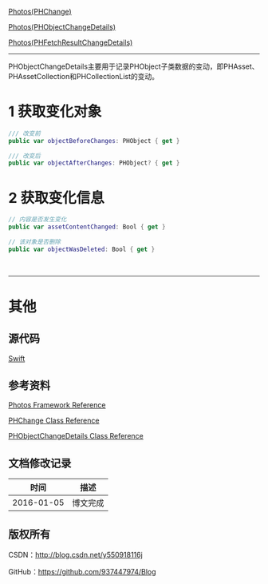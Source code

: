 [Photos(PHChange)](https://github.com/937447974/Blog/blob/master/IOS/Media%20Layer/Photos/Photos(PHChange).md)

[Photos(PHObjectChangeDetails)](https://github.com/937447974/Blog/blob/master/IOS/Media%20Layer/Photos/Photos(PHObjectChangeDetails).md)

[Photos(PHFetchResultChangeDetails)](https://github.com/937447974/Blog/blob/master/IOS/Media%20Layer/Photos/Photos(PHFetchResultChangeDetails).md)

---

PHObjectChangeDetails主要用于记录PHObject子类数据的变动，即PHAsset、PHAssetCollection和PHCollectionList的变动。

# 1 获取变化对象

```swift
/// 改变前
public var objectBeforeChanges: PHObject { get }
    
/// 改变后
public var objectAfterChanges: PHObject? { get }
```

# 2 获取变化信息

```swift
// 内容是否发生变化
public var assetContentChanged: Bool { get }
    
// 该对象是否删除
public var objectWasDeleted: Bool { get }
```

&#160;

----------

# 其他

## 源代码

[Swift](https://github.com/937447974/Swift)

## 参考资料

[Photos Framework Reference](https://developer.apple.com/library/ios/documentation/Photos/Reference/Photos_Framework/index.html)

[PHChange Class Reference](https://developer.apple.com/library/ios/documentation/Photos/Reference/PHChange_Class/index.html)

[PHObjectChangeDetails Class Reference](https://developer.apple.com/library/ios/documentation/Photos/Reference/PHObjectChangeDetails_Class/index.html)

## 文档修改记录

| 时间 | 描述 |
| ---- | ---- |
| 2016-01-05 | 博文完成 |

## 版权所有

CSDN：http://blog.csdn.net/y550918116j

GitHub：https://github.com/937447974/Blog